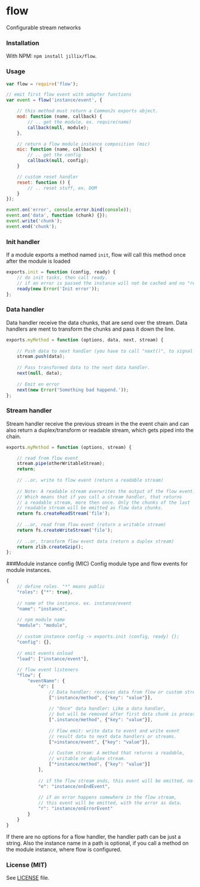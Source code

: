 # flow
Configurable stream networks

### Installation
With NPM: `npm install jillix/flow`.

### Usage
```js
var flow = require('flow');

// emit first flow event with adapter functions
var event = flow('instance/event', {

    // this method must return a CommonJs exports object.
    mod: function (name, callback) {
        // .. get the module, ex. require(name)
        callback(null, module);
    },

    // return a flow module instance composition (mic)
    mic: function (name, callback) {
        // .. get the config
        callback(null, config);
    }

    // custom reset handler
    reset: function () {
        // .. reset stuff, ex. DOM
    }
});

event.on('error', console.error.bind(console));
event.on('data', function (chunk) {});
event.write('chunk');
event.end('chunk');
```
### Init handler
If a module exports a method named `init`,
flow will call this method once after the module is loaded
```js
exports.init = function (config, ready) {
    // do init tasks, then call ready.
    // if an error is passed the instance will not be cached and no "ready" event will be emmitted.
    ready(new Error('Init error'));
};
```
### Data handler
Data handler receive the data chunks, that are send over the stream.
Data handlers are ment to transform the chunks and pass it down the line.
```js
exports.myMethod = function (options, data, next, stream) {
    
    // Push data to next handler (you have to call "next()", to signal that the handler is done).
    stream.push(data);
    
    // Pass transformed data to the next data handler.
    next(null, data);
    
    // Emit en error
    next(new Error('Something bad happend.'));
};
```
### Stream handler
Stream handler receive the previous stream in the the event chain and can also
return a duplex/transform or readable stream, which gets piped into the chain.
```js
exports.myMethod = function (options, stream) {

    // read from flow event
    stream.pipe(otherWritableStream);
    return;
    
    // ..or, write to flow event (return a readable stream)
    
    // Note: A readable stream overwrites the output of the flow event.
    // Which means that if you call a stream handler, that returns
    // a readable stream, more then once. Only the chunks of the last
    // readable stream will be emitted as flow data chunks.
    return fs.createReadStream('file');
    
    // ..or, read from flow event (return a writable stream)
    return fs.createWriteStream('file');
    
    // ..or, transform flow event data (return a duplex stream)
    return zlib.createGzip();
};
```
###Module instance config (MIC)
Config module type and flow events for module instances.
```js
{
    // define roles. "*" means public
    "roles": {"*": true},
    
    // name of the instance. ex. instance/event
    "name": "instance",
    
    // npm module name
    "module": "module",
    
    // custom instance config -> exports.init (config, ready) {};
    "config": {},
    
    // emit events onload
    "load": ["instance/event"],
    
    // flow event listeners
    "flow": {
        "eventName": {
            "d": [
                // Data handler: receives data from flow or custom streams.
                [":instance/method", {"key": "value"}],
                
                // "Once" data handler: Like a data handler,
                // but will be removed after first data chunk is processed.
                [".instance/method", {"key": "value"}],
                
                // Flow emit: write data to event and write event
                // result data to next data handlers or streams.
                [">instance/event", {"key": "value"}],
                
                // Custom stream: A method that returns a readable,
                // writable or duplex stream.
                ["*instance/method", {"key": "value"}]
            ],
            
            // if the flow stream ends, this event will be emitted, no data.
            "e": "instance/onEndEvent",
            
            // if an error happens somewhere in the flow stream,
            // this event will be emitted, with the error as data.
            "r": "instance/onErrorEvent"
        }
    }
}
```
If there are no options for a flow handler, the handler path can be just a string.
Also the instance name in a path is optional, if you call a method on the
module instance, where flow is configured.

### License (MIT)
See [LICENSE](https://github.com/jillix/flow/blob/master/LICENSE) file.

